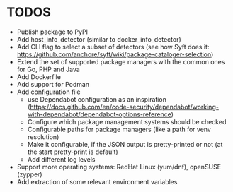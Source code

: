 # TODOS

- Publish package to PyPI
- Add host_info_detector (similar to docker_info_detector)
- Add CLI flag to select a subset of detectors (see how Syft does it: <https://github.com/anchore/syft/wiki/package-cataloger-selection>)
- Extend the set of supported package managers with the common ones for Go, PHP and Java
- Add Dockerfile
- Add support for Podman
- Add configuration file
  - use Dependabot configuration as an inspiration (<https://docs.github.com/en/code-security/dependabot/working-with-dependabot/dependabot-options-reference>)
  - Configure which package management systems should be checked
  - Configurable paths for package managers (like a path for venv resolution)
  - Make it configurable, if the JSON output is pretty-printed or not (at the start pretty-print is default)
  - Add different log levels
- Support more operating systems: RedHat Linux (yum/dnf), openSUSE (zypper)
- Add extraction of some relevant environment variables
